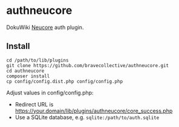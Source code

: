 # authneucore

DokuWiki [Neucore](https://github.com/bravecollective/neucore) auth plugin.

## Install

```
cd /path/to/lib/plugins
git clone https://github.com/bravecollective/authneucore.git
cd authneucore
composer install
cp config/config.dist.php config/config.php
```

Adjust values in config/config.php:
- Redirect URL is https://your.domain/lib/plugins/authneucore/core_success.php
- Use a SQLite database, e.g. `sqlite:/path/to/auth.sqlite`
